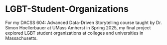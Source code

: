 # LGBT-Student-Organizations
For my DACSS 604: Advanced Data-Driven Storytelling course taught by Dr. Simon Hoellerbauer at UMass Amherst in Spring 2025, my final project explored LGBT student organizations at colleges and universities in Massachusetts.
